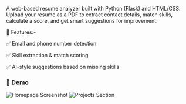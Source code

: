 A web-based resume analyzer built with Python (Flask) and HTML/CSS. Upload your resume as a PDF to extract contact details, match skills, calculate a score, and get smart suggestions for improvement.

🚀 Features:-

✅ Email and phone number detection

✅ Skill extraction & match scoring

✅ AI-style suggestions based on missing skills

### 📸 Demo

![Homepage Screenshot](1.png)
![Projects Section](2.png)

